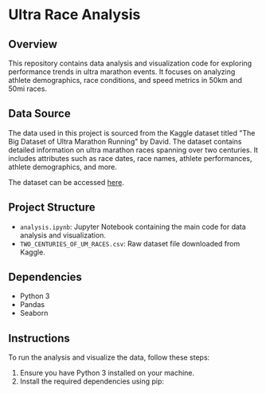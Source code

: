 # Ultra Race Analysis

## Overview
This repository contains data analysis and visualization code for exploring performance trends in ultra marathon events. It focuses on analyzing athlete demographics, race conditions, and speed metrics in 50km and 50mi races.

## Data Source
The data used in this project is sourced from the Kaggle dataset titled "The Big Dataset of Ultra Marathon Running" by David. The dataset contains detailed information on ultra marathon races spanning over two centuries. It includes attributes such as race dates, race names, athlete performances, athlete demographics, and more.

The dataset can be accessed [here](https://www.kaggle.com/datasets/aiaiaidavid/the-big-dataset-of-ultra-marathon-running/discussion/420633).

## Project Structure
- `analysis.ipynb`: Jupyter Notebook containing the main code for data analysis and visualization.
- `TWO_CENTURIES_OF_UM_RACES.csv`: Raw dataset file downloaded from Kaggle.

## Dependencies
- Python 3
- Pandas
- Seaborn

## Instructions
To run the analysis and visualize the data, follow these steps:
1. Ensure you have Python 3 installed on your machine.
2. Install the required dependencies using pip:
